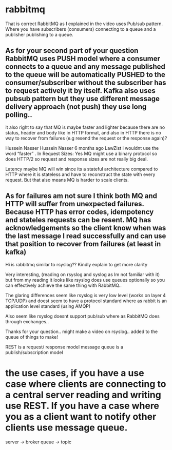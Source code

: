 rabbitmq
=======

That is correct RabbitMQ as I explained in the video uses Pub/sub pattern. Where you have subscribers (consumers) connecting to a queue and a publisher publishing to a queue. 

As for your second part of your question RabbitMQ uses PUSH model where a consumer connects to a queue and any message published to the queue will be automatically PUSHED to the consumer/subscriber without the subscriber has to request actively it by itself. Kafka also uses pubsub pattern but they use different message delivery approach (not push) they use long polling.. 
--------------------------------------------------------------------------------------------------------------
 it also right to say that MQ is maybe faster and lighter because there are no status, header and body like in HTTP format, and also in HTTP there is no way to recover from failures (e.g resend the request or the response again)?



Hussein Nasser
Hussein Nasser
6 months ago
LawZist i wouldnt use the word “faster” . In Request Sizes: Yes MQ might use a binary protocol so does HTTP/2 so request and response sizes are not really big deal. 

Latency maybe MQ will win since its a stateful architecture compared to HTTP where it is stateless and have to reconstruct the state with every request. But that also means MQ is harder to scale clients. 

As for failures am not sure I think both MQ and HTTP will suffer from unexpected failures. Because HTTP has error codes, idempotency and stateles requests can be resent. MQ has acknowledgements so the client know when was the last message I read successfully and can use that position to recover from failures (at least in kafka)
------------------------------------------------------------------------------------------------------------------

Hi is rabbitmq similar to rsyslog??
Kindly explain to get more clarity

Very interesting, (reading on rsyslog and syslog as Im not familiar with it) but from my reading it looks like rsyslog does use queues optionally so you can effectively achieve the same thing with RabbitMQ.. 

The glaring differences seem like rsyslog is very low level (works on layer 4 TCP/UDP) and doest seem to have a protocol standard where as rabbit is an application level standard (using AMQP)

Also seem like rsyslog doesnt support pub/sub where as RabbitMQ does through exchanges.. 

Thanks for your question.. might make a video on rsyslog.. added to the queue of things to make!




REST is a request/ response model 
message queue is a publish/subscription model
# the use cases, if you have a use case where clients are connecting to a central server reading and writing use REST. If you have a case where you as a client want to notify other clients use message queue.











server -> broker
queue -> topic